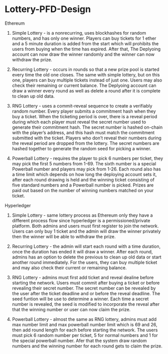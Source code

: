 # Lottery-PFD-Design

Ethereum
1. Simple Lottery - is a nonrecurring, uses blockhashes for random numbers, and has only one winner. Players can buy tickets for 1 ether and a 5 minute duration is added from the start which will prohibits the users from buying when the time has expired. After that, The Deplyoing account can now draw the winner randomly and the winner can now withdraw the prize.
    
2. Recurring Lottery - occurs in rounds so that a new prize pool is started every time the old one closes. The same with simple lottery, but on this one, players can buy multiple tickets instead of just one. Users may also check their remaining or current balance. The Deplyoing account can draw a winner every round as well as delete a round after it is complete to clean up old data.

3. RNG Lottery - uses a commit-reveal sequence to create a verifiably random number. Every player submits a commitment hash when they buy a ticket. When the ticketing period is over, there is a reveal period during which each player must reveal the secret number used to generate their commitment hash. The secret number is hashed on-chain with the player’s address, and this hash must match the commitment submitted with the ticket. Players who don’t reveal their numbers during the reveal period are dropped from the lottery. The secret numbers are hashed together to generate the random seed for picking a winner.

4. Powerball Lottery - requires the player to pick 6 numbers per ticket, they may pick the first 5 numbers from 1-69. The sixth number is a special Powerball number and players may pick from 1-26. Each round also has a time limit which depends on how long the deploying account sets it, after each round drawing is held and the winning ticket consisting of five standard numbers and a Powerball number is picked. Prizes are paid out based on the number of winning numbers matched on your ticket.


Hyperledger
1. Simple Lottery - same lottery process as Ethereum only they have a different process flow since hyperledger is a permissioned/private platform. Both admins and users must first register to join the network. Users can only buy 1 ticket and the admin will draw the winner privately then the winner will be able to withdraw the prize.

2. Recurring Lottery - the admin will start each round with a time duration, once the duration has ended it will draw a winner. After each round, admins has an option to delete the previous to clean up old data or start another round immediately. For the users, they can buy multiple ticket and may also check their current or remaining balance.

3. RNG Lottery - admins must first add ticket and reveal dealine before starting the network. Users must commit after buying a ticket or before revealing their secret number. The secret number can be revealed by the user after the ticket deadline and or before the reveal deadline. The seed funtion will be use to determine a winner. Each time a secret number is revealed, the seed is modified to incorporate the reveal after that the winning number or user can now claim the prize.

4. Powerball Lottery - almost the same as RNG lottery, admins must add max number limit and max powerball number limit which is 69 and 26, then add round length for each before starting the network. The users must pick 6 random number per ticket, 5 for normal numbers and 1 for the special powerball number. Afer that the system draw random numbers and the winning number for each round gets to claim the prize.
